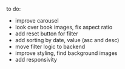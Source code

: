 to do:

- improve carousel
- look over book images, fix aspect ratio
- add reset button for filter
- add sorting by date, value (asc and desc)
- move filter logic to backend
- improve styling, find background images
- add responsivity
